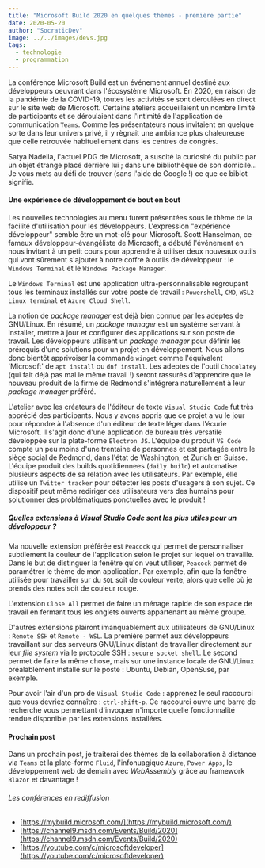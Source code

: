 ```yaml
---
title: "Microsoft Build 2020 en quelques thèmes - première partie"
date: 2020-05-20
author: "SocraticDev"
image: ../../images/devs.jpg
tags:
  - technologie
  - programmation
---
```


La conférence Microsoft Build est un événement annuel destiné aux développeurs oeuvrant dans l'écosystème Microsoft.
En 2020, en raison de la pandémie de la COVID-19, toutes les activités se sont déroulées en direct sur le site web de Microsoft. Certains ateliers accueillaient un nombre limité de participants et se déroulaient dans l'intimité de l'application de communication ``Teams``. Comme les présentateurs nous invitaient en quelque sorte dans leur univers privé, il y règnait une ambiance plus chaleureuse que celle retrouvée habituellement dans les centres de congrès. 

Satya Nadella, l'actuel PDG de Microsoft, a suscité la curiosité du public par un objet étrange placé derrière lui ; dans une bibliothèque de son domicile...   Je vous mets au défi de trouver (sans l'aide de Google !) ce que ce biblot signifie.

#### Une expérience de développement de bout en bout

Les nouvelles technologies au menu furent présentées sous le thème de la facilité d'utilisation pour les développeurs. L'expression "expérience développeur" semble être un mot-clé pour Microsoft. Scott Hanselman, ce fameux développeur-évangéliste de Microsoft, a débuté l'événement en nous invitant à un petit cours pour apprendre à utiliser deux nouveaux outils qui vont sûrement s'ajouter à notre coffre à outils de développeur : le ``Windows Terminal`` et le ``Windows Package Manager``. 

Le ``Windows Terminal`` est une application ultra-personnalisable regroupant tous les terminaux installés sur votre poste de travail : ``Powershell``, ``CMD``, ``WSL2 Linux terminal`` et ``Azure Cloud Shell``. 

La notion de _package manager_ est déjà bien connue par les adeptes de GNU/Linux. En résumé, un _package manager_ est un système servant à installer, mettre à jour et configurer des applications sur son poste de travail. Les développeurs utilisent un _package manager_ pour définir les prérequis d'une solutions pour un projet en développement. Nous allons donc bientôt apprivoiser la commande <code>winget</code> comme l'équivalent 'Microsoft' de ``apt install`` ou ``dnf install``. Les adeptes de l'outil ``Chocolatey`` (qui fait déjà pas mal le même travail !) seront rassurés d'apprendre que le nouveau produit de la firme de Redmond s'intégrera naturellement à leur _package manager_ préféré.

L'atelier avec les créateurs de l'éditeur de texte ``Visual Studio Code`` fut très apprécié des participants. Nous y avons appris que ce projet a vu le jour pour répondre à l'absence d'un éditeur de texte léger dans l'écurie Microsoft. Il s'agit donc d'une application de bureau très versatile développée sur la plate-forme ``Electron JS``. L'équipe du produit ``VS Code`` compte un peu moins d'une trentaine de personnes et est partagée entre le siège social de Redmond, dans l'état de Washington, et Zurich en Suisse. L'équipe produit des builds quotidiennees (``daily build``) et automatise plusieurs aspects de sa relation avec les utilisateurs. Par exemple, elle utilise un ``Twitter tracker`` pour détecter les posts d'usagers à son sujet. Ce dispositif peut même rediriger ces utilisateurs vers des humains pour solutionner des problématiques ponctuelles avec le produit !

##### Quelles extensions à Visual Studio Code sont les plus utiles pour un développeur ?  
Ma nouvelle extension préférée est ``Peacock`` qui permet de personnaliser subtilement la couleur de l'application selon le projet sur lequel on travaille. Dans le but de distinguer la fenêtre qu'on veut utiliser, ``Peacock`` permet de paramétrer le thème de mon application. Par exemple, afin que la fenêtre utilisée pour travailler sur du ``SQL`` soit de couleur verte, alors que celle où je prends des notes soit de couleur rouge. 

L'extension ``Close All`` permet de faire un ménage rapide de son espace de travail en fermant tous les onglets ouverts appartenant au même groupe. 

D'autres extensions plairont imanquablement aux utilisateurs de GNU/Linux : ``Remote SSH`` et ``Remote - WSL``. La première permet aux développeurs travaillant sur des serveurs GNU/Linux distant de travailler directement sur leur _file system_ via le protocole SSH : ``secure socket shell``. Le second permet de faire la même chose, mais sur une instance locale de GNU/Linux préalablement installé sur le poste : Ubuntu, Debian, OpenSuse, par exemple.

Pour avoir l'air d'un pro de ``Visual Studio Code`` : apprenez le seul raccourci que vous devriez connaître : ``ctrl-shift-p``.  Ce raccourci ouvre une barre de recherche vous permettant d'invoquer n'importe quelle fonctionnalité rendue disponible par les extensions installées.

#### Prochain post

Dans un prochain post, je traiterai des thèmes de la collaboration à distance via ``Teams`` et la plate-forme ``Fluid``, l'infonuagique ``Azure``, ``Power Apps``, le développement web de demain avec _WebAssembly_ grâce au framework ``Blazor`` et davantage !

###### Les conférences en rediffusion

- [https://mybuild.microsoft.com/](https://mybuild.microsoft.com/)
- [https://channel9.msdn.com/Events/Build/2020](https://channel9.msdn.com/Events/Build/2020)
- [https://youtube.com/c/microsoftdeveloper](https://youtube.com/c/microsoftdeveloper)